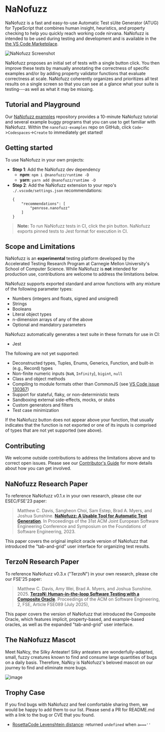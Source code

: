 # NaNofuzz

NaNofuzz is a fast and easy-to-use Automatic Test sUite Generator (ATUG) for TypeScript that combines human insight, heuristics, and property checking to help you quickly reach working code nirvana. NaNofuzz is intended to be used during testing and development and is available in the [the VS Code Marketplace](https://marketplace.visualstudio.com/items?itemName=penrose.nanofuzz).

![NaNofuzz Screenshot](https://github.com/user-attachments/assets/7655c0c7-96ee-4251-b383-77023c68f3da)

NaNofuzz proposes an initial set of tests with a single button click. You then improve these tests by manually annotating the correctness of specific examples and/or by adding property validator functions that evaluate correctness at scale. NaNofuzz coherently organizes and prioritizes all test results on a single screen so that you can see at a glance what your suite is testing---as well as what it may be missing. 

## Tutorial and Playground

Our [NaNofuzz examples](https://github.com/nanofuzz/nanofuzz-examples/) repository provides a 10-minute NaNofuzz tutorial and several example buggy programs that you can use to get familiar with NaNofuzz. Within the `nanofuzz-examples` repo on GitHub, click `Code`->`Codespaces`->`Create` to immediately get started!

## Getting started

To use NaNofuzz in your own projects: 

- **Step 1**: Add the NaNofuzz dev dependency
    - **npm**: `npm i @nanofuzz/runtime -D`
    - **yarn**: `yarn add @nanofuzz/runtime -D`
- **Step 2**: Add the NaNofuzz extension to your repo's `./.vscode/settings.json` recommendations:
    ```
    {
        "recommendations": [
            "penrose.nanofuzz"
        ]
    }
    ```

> **Note:** To run NaNofuzz tests in CI, click the pin button. NaNofuzz exports pinned tests to Jest format for execution in CI.

## Scope and Limitations

NaNofuzz is an **experimental** testing platform developed by the Accelerated Testing Research Program at Carnegie Mellon University's School of Computer Science. While NaNofuzz is **not** intended for production use, contributions are welcome to address the limitations below. 

NaNofuzz supports exported standard and arrow functions with any mixture of the following parameter types:
 - Numbers (integers and floats, signed and unsigned)
 - Strings
 - Booleans
 - Literal object types
 - n-dimension arrays of any of the above
 - Optional and mandatory parameters

NaNofuzz automatically generates a test suite in these formats for use in CI:
 - Jest

The following are not yet supported:
 - Deconstructed types, Tuples, Enums, Generics, Function, and built-in (e.g., Record) types
 - Non-finite numeric inputs (`NaN`, `Infinity`), `bigint`, `null`
 - Class and object methods
 - Compiling to module formats other than CommonJS (see [VS Code issue 130367](https://github.com/microsoft/vscode/issues/130367))
 - Support for stateful, flaky, or non-deterministic tests
 - Sandboxing external side-effects, mocks, or stubs
 - Custom generators and filters
 - Test case minimization

If the NaNofuzz button does not appear above your function, that usually indicates that the function is not exported or one of its inputs is comprised of types that are not yet supported (see above).

## Contributing

We welcome outside contributions to address the limitations above and to correct open issues. 
Please see our [Contributor's Guide](https://github.com/nanofuzz/nanofuzz/blob/main/CONTRIBUTING.md) for more details about how you can get involved.

## NaNofuzz Research Paper

To reference NaNofuzz v0.1.x in your own research, please cite our ESEC/FSE'23 paper:

> Matthew C. Davis, Sangheon Choi, Sam Estep, Brad A. Myers, and Joshua Sunshine. **[NaNofuzz: A Usable Tool for Automatic Test Generation](https://dl.acm.org/doi/10.1145/3611643.3616327)**. In Proceedings of the 31st ACM Joint European Software Engineering Conference and Symposium on the Foundations of Software Engineering, 2023.

This paper covers the original implicit oracle version of NaNofuzz that introduced the "tab-and-grid" user interface for organizing test results.

## TerzoN Research Paper

To reference NaNofuzz v0.3.x ("TerzoN") in your own research, please cite our FSE'25 paper:

> Matthew C. Davis, Amy Wei, Brad A. Myers, and Joshua Sunshine. 2025. **[TerzoN: Human-in-the-loop Software Testing with a Composite Oracle](https://dl.acm.org/doi/abs/10.1145/3729359)**. Proceedings of the ACM on Software Engineering, 2, FSE, Article FSE089 (July 2025),

This paper covers the version of NaNofuzz that introduced the Composite Oracle, which features implicit, property-based, and example-based oracles, as well as the expanded "tab-and-grid" user interface.


## The NaNofuzz Mascot

Meet NaNcy, the Silky Anteater! Silky anteaters are wonderfully-adapted, small, fuzzy creatures known to find and consume large quantities of bugs on a daily basis. Therefore, NaNcy is NaNofuzz's beloved mascot on our journey to find and eliminate more bugs.

![image](https://avatars.githubusercontent.com/u/136026223?s=200&v=4)

## Trophy Case
If you find bugs with NaNofuzz and feel comfortable sharing them, we would be happy to add them to our list. 
Please send a PR for README.md with a link to the bug or CVE that you found.

- [RosettaCode Levenshtein distance](https://rosettacode.org/wiki/Levenshtein_distance?oldid=371462): returned `undefined` when `a===''`




